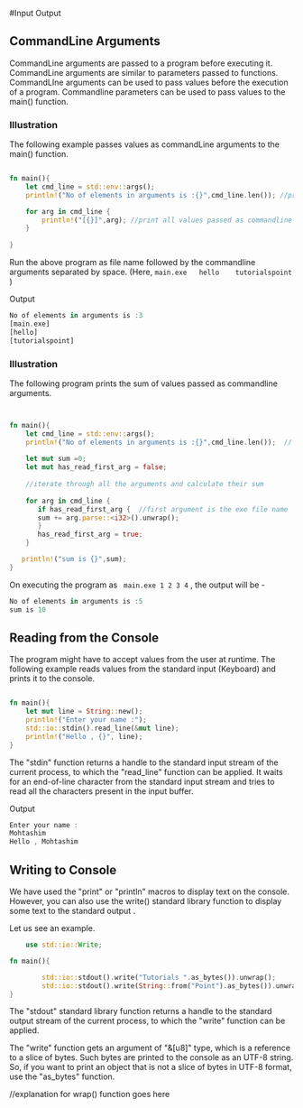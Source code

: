 #Input Output


## CommandLine Arguments

CommandLine arguments are passed to a program before executing it. CommandLine arguments are similar to parameters passed to functions. CommandLIne arguments can be used to pass values before the execution of a program. Commandline parameters can be used to pass values to the main() function.

### Illustration
The following example passes values as commandLine arguments to the main() function. 

```rust

fn main(){
    let cmd_line = std::env::args();
    println!("No of elements in arguments is :{}",cmd_line.len()); //print total number of values passed

    for arg in cmd_line {
        println!("[{}]",arg); //print all values passed as commandline arguments
    }
   
}

```

Run the above program as file name followed by the commandline arguments separated by space. (Here, `main.exe   hello    tutorialspoint` )

Output 

```rust
No of elements in arguments is :3
[main.exe]
[hello]
[tutorialspoint]

```

### Illustration

The following program prints the sum of values passed as commandline arguments.

```rust


fn main(){
    let cmd_line = std::env::args();
    println!("No of elements in arguments is :{}",cmd_line.len());  // total number of elements passed
    
    let mut sum =0;
    let mut has_read_first_arg = false;
    
    //iterate through all the arguments and calculate their sum 
    
    for arg in cmd_line {
       if has_read_first_arg {  //first argument is the exe file name
       sum += arg.parse::<i32>().unwrap();
       }
       has_read_first_arg = true;
    }

   println!("sum is {}",sum);
}

```

On executing the program as  ` main.exe 1 2 3 4` , the output will be -

```rust
No of elements in arguments is :5
sum is 10
```

## Reading from the Console

The program might have to accept values from the user at runtime. The following example reads values from the standard input  (Keyboard) and prints it to the console.

```rust

fn main(){
    let mut line = String::new();
    println!("Enter your name :");
    std::io::stdin().read_line(&mut line);
    println!("Hello , {}", line);
}

```

The "stdin" function returns a handle to the standard input stream of the current process, to which the "read_line" function can be applied. It waits for an end-of-line character from the standard input stream and tries to read all the characters present in the input buffer.

Output

```rust
Enter your name :
Mohtashim
Hello , Mohtashim

```


## Writing to Console

We have used the  "print" or "println" macros to display text on the console. However, you can also use  the write() standard library function to display some text to the standard output .

Let us see an example.

```rust
    use std::io::Write;

fn main(){

        std::io::stdout().write("Tutorials ".as_bytes()).unwrap();
        std::io::stdout().write(String::from("Point").as_bytes()).unwrap();
}
```

The "stdout" standard library function returns a handle to the standard output stream of the current process, to which the "write" function can be applied.

The "write" function gets an argument of "&[u8]" type, which is a reference to a slice of bytes. Such bytes are printed to the console as an UTF-8 string. So, if you want to print an object that is not a slice of bytes in UTF-8 format, use the "as_bytes" function. 

//explanation for wrap() function goes here 
<!-- .unwrap() function significance , what is fallible?? -->
